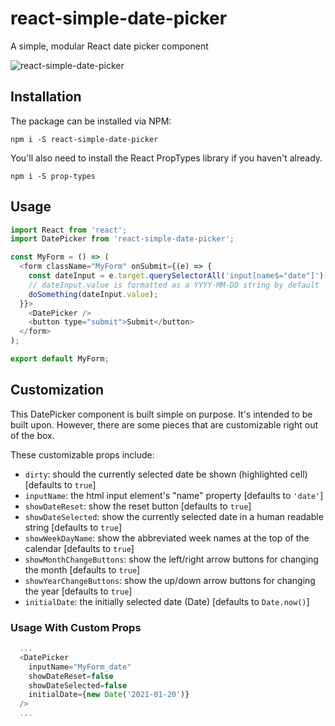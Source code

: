 # react-simple-date-picker

A simple, modular React date picker component


![react-simple-date-picker](https://andrewware.xyz/img/react-simple-date-picker.gif)


## Installation
The package can be installed via NPM:
```
npm i -S react-simple-date-picker
```

You'll also need to install the React PropTypes library if you haven't already.
```
npm i -S prop-types
```


## Usage
```js
import React from 'react';
import DatePicker from 'react-simple-date-picker';

const MyForm = () => (
  <form className="MyForm" onSubmit={(e) => {
    const dateInput = e.target.querySelectorAll('input[name$="date"]')[0];
    // dateInput.value is formatted as a YYYY-MM-DD string by default
    doSomething(dateInput.value);
  }}>
    <DatePicker />
    <button type="submit">Submit</button>
  </form>
);

export default MyForm;
```


## Customization
This DatePicker component is built simple on purpose. It's intended to be built upon. However, there are some pieces that are customizable right out of the box.

These customizable props include:
- `dirty`: should the currently selected date be shown (highlighted cell) [defaults to `true`]
- `inputName`: the html input element's "name" property [defaults to `'date'`]
- `showDateReset`: show the reset button [defaults to `true`]
- `showDateSelected`: show the currently selected date in a human readable string [defaults to `true`]
- `showWeekDayName`: show the abbreviated week names at the top of the calendar [defaults to `true`]
- `showMonthChangeButtons`: show the left/right arrow buttons for changing the month [defaults to `true`]
- `showYearChangeButtons`: show the up/down arrow buttons for changing the year [defaults to `true`]
- `initialDate`: the initially selected date (Date) [defaults to `Date.now()`]


### Usage With Custom Props
```js
  ...
  <DatePicker
    inputName="MyForm_date"
    showDateReset=false
    showDateSelected=false
    initialDate={new Date('2021-01-20')}
  />
  ...
```
